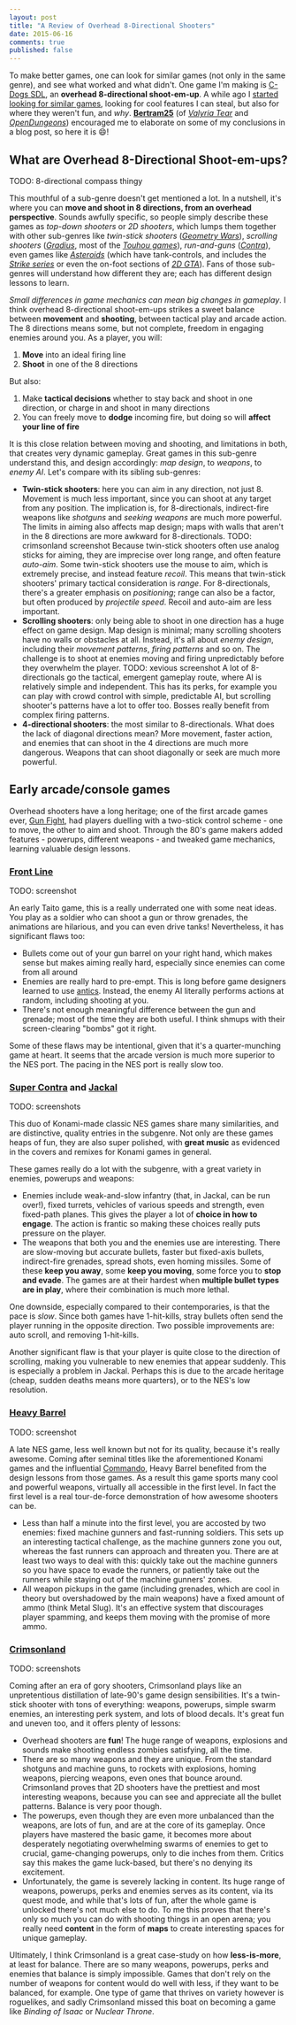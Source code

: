 ```yaml
---
layout: post
title: "A Review of Overhead 8-Directional Shooters"
date: 2015-06-16
comments: true
published: false
---
```


To make better games, one can look for similar games (not only in the same genre), and see what worked and what didn't. One game I'm making is [C-Dogs SDL](cxong.github.io/cdogs-sdl/), an **overhead 8-directional shoot-em-up**. A while ago I [started looking for similar games](https://github.com/cxong/cdogs-sdl/issues/80), looking for cool features I can steal, but also for where they weren't fun, and *why*. [**Bertram25**](https://github.com/Bertram25) (of [*Valyria Tear*](valyriatear.blogspot.com) and [*OpenDungeons*](http://opendungeons.github.io/)) encouraged me to elaborate on some of my conclusions in a blog post, so here it is :smile:!

## What are Overhead 8-Directional Shoot-em-ups?

TODO: 8-directional compass thingy

This mouthful of a sub-genre doesn't get mentioned a lot. In a nutshell, it's where you can **move and shoot in 8 directions, from an overhead perspective**. Sounds awfully specific, so people simply describe these games as *top-down shooters* or *2D shooters*, which lumps them together with other sub-genres like *twin-stick shooters* ([*Geometry Wars*](https://en.wikipedia.org/wiki/Geometry_Wars)), *scrolling shooters* ([*Gradius*](https://en.wikipedia.org/wiki/Gradius), most of the [*Touhou games*](https://en.wikipedia.org/wiki/Touhou_Project)), *run-and-guns* ([*Contra*](https://en.wikipedia.org/wiki/Contra_(video_game))), even games like [*Asteroids*](https://en.wikipedia.org/wiki/Asteroids_(video_game)) (which have tank-controls, and includes the [*Strike series*](https://en.wikipedia.org/wiki/Strike_series) or even the on-foot sections of [*2D GTA*](https://en.wikipedia.org/wiki/Grand_Theft_Auto_(video_game))). Fans of those sub-genres will understand how different they are; each has different design lessons to learn.

*Small differences in game mechanics can mean big changes in gameplay*. I think overhead 8-directional shoot-em-ups strikes a sweet balance between **movement** and **shooting**, between tactical play and arcade action. The 8 directions means some, but not complete, freedom in engaging enemies around you. As a player, you will:

1. **Move** into an ideal firing line
1. **Shoot** in one of the 8 directions

But also:

1. Make **tactical decisions** whether to stay back and shoot in one direction, or charge in and shoot in many directions
1. You can freely move to **dodge** incoming fire, but doing so will **affect your line of fire**

It is this close relation between moving and shooting, and limitations in both, that creates very dynamic gameplay. Great games in this sub-genre understand this, and design accordingly: *map design*, to *weapons*, to *enemy AI*. Let's compare with its sibling sub-genres:

- **Twin-stick shooters**: here you can aim in any direction, not just 8. Movement is much less important, since you can shoot at any target from any position. The implication is, for 8-directionals, indirect-fire weapons like *shotguns* and *seeking weapons* are much more powerful. The limits in aiming also affects map design; maps with walls that aren't in the 8 directions are more awkward for 8-directionals.
  TODO: crimsonland screenshot
  Because twin-stick shooters often use analog sticks for aiming, they are imprecise over long range, and often feature *auto-aim*. Some twin-stick shooters use the mouse to aim, which is extremely precise, and instead feature *recoil*. This means that twin-stick shooters' primary tactical consideration is *range*. For 8-directionals, there's a greater emphasis on *positioning*; range can also be a factor, but often produced by *projectile speed*. Recoil and auto-aim are less important.
- **Scrolling shooters**: only being able to shoot in one direction has a huge effect on game design. Map design is minimal; many scrolling shooters have no walls or obstacles at all. Instead, it's all about *enemy design*, including their *movement patterns*, *firing patterns* and so on. The challenge is to shoot at enemies moving and firing unpredictably before they overwhelm the player.
  TODO: xevious screenshot
  A lot of 8-directionals go the tactical, emergent gameplay route, where AI is relatively simple and independent. This has its perks, for example you can play with crowd control with simple, predictable AI, but scrolling shooter's patterns have a lot to offer too. Bosses really benefit from complex firing patterns.
- **4-directional shooters**: the most similar to 8-directionals. What does the lack of diagonal directions mean? More movement, faster action, and enemies that can shoot in the 4 directions are much more dangerous. Weapons that can shoot diagonally or seek are much more powerful.

## Early arcade/console games

Overhead shooters have a long heritage; one of the first arcade games ever, [Gun Fight](http://www.arcade-museum.com/game_detail.php?game_id=8039), had players duelling with a two-stick control scheme - one to move, the other to aim and shoot. Through the 80's game makers added features - powerups, different weapons - and tweaked game mechanics, learning valuable design lessons.

### [Front Line](http://www.mobygames.com/game/front-line)

TODO: screenshot

An early Taito game, this is a really underrated one with some neat ideas. You play as a soldier who can shoot a gun or throw grenades, the animations are hilarious, and you can even drive tanks! Nevertheless, it has significant flaws too:

- Bullets come out of your gun barrel on your right hand, which makes sense but makes aiming really hard, especially since enemies can come from all around
- Enemies are really hard to pre-empt. This is long before game designers learned to use [antics](http://johnkstuff.blogspot.com.au/2009/02/anticipations.html). Instead, the enemy AI literally performs actions at random, including shooting at you.
- There's not enough meaningful difference between the gun and grenade; most of the time they are both useful. I think shmups with their screen-clearing "bombs" got it right.
 
Some of these flaws may be intentional, given that it's a quarter-munching game at heart. It seems that the arcade version is much more superior to the NES port. The pacing in the NES port is really slow too.

### [Super Contra](http://contra.kontek.net/games/supercnes/supercnes.htm) and [Jackal](http://www.hardcoregaming101.net/jackal/jackal.htm)

TODO: screenshots

This duo of Konami-made classic NES games share many similarities, and are distinctive, quality entries in the subgenre. Not only are these games heaps of fun, they are also super polished, with **great music** as evidenced in the covers and remixes for Konami games in general.

These games really do a lot with the subgenre, with a great variety in enemies, powerups and weapons:

- Enemies include weak-and-slow infantry (that, in Jackal, can be run over!), fixed turrets, vehicles of various speeds and strength, even fixed-path planes. This gives the player a lot of **choice in how to engage**. The action is frantic so making these choices really puts pressure on the player.
- The weapons that both you and the enemies use are interesting. There are slow-moving but accurate bullets, faster but fixed-axis bullets, indirect-fire grenades, spread shots, even homing missiles. Some of these **keep you away**, some **keep you moving**, some force you to **stop and evade**. The games are at their hardest when **multiple bullet types are in play**, where their combination is much more lethal.

One downside, especially compared to their contemporaries, is that the pace is *slow*. Since both games have 1-hit-kills, stray bullets often send the player running in the opposite direction. Two possible improvements are: auto scroll, and removing 1-hit-kills.

Another significant flaw is that your player is quite close to the direction of scrolling, making you vulnerable to new enemies that appear suddenly. This is especially a problem in Jackal. Perhaps this is due to the arcade heritage (cheap, sudden deaths means more quarters), or to the NES's low resolution.

### [Heavy Barrel](http://videogamecritic.com/nesfh.htm)

TODO: screenshot

A late NES game, less well known but not for its quality, because it's really awesome. Coming after seminal titles like the aforementioned Konami games and the influential [Commando](https://en.wikipedia.org/wiki/Commando_(video_game)), Heavy Barrel benefited from the design lessons from those games. As a result this game sports many cool and powerful weapons, virtually all accessible in the first level. In fact the first level is a real tour-de-force demonstration of how awesome shooters can be.

- Less than half a minute into the first level, you are accosted by two enemies: fixed machine gunners and fast-running soldiers. This sets up an interesting tactical challenge, as the machine gunners zone you out, whereas the fast runners can approach and threaten you. There are at least two ways to deal with this: quickly take out the machine gunners so you have space to evade the runners, or patiently take out the runners while staying out of the machine gunners' zones.
- All weapon pickups in the game (including grenades, which are cool in theory but overshadowed by the main weapons) have a fixed amount of ammo (think Metal Slug). It's an effective system that discourages player spamming, and keeps them moving with the promise of more ammo.

### [Crimsonland](http://www.crimsonland.com/)

TODO: screenshots

Coming after an era of gory shooters, Crimsonland plays like an unpretentious distillation of late-90's game design sensibilities. It's a twin-stick shooter with tons of everything: weapons, powerups, simple swarm enemies, an interesting perk system, and lots of blood decals. It's great fun and uneven too, and it offers plenty of lessons:

- Overhead shooters are **fun**! The huge range of weapons, explosions and sounds make shooting endless zombies satisfying, all the time.
- There are so many weapons and they are unique. From the standard shotguns and machine guns, to rockets with explosions, homing weapons, piercing weapons, even ones that bounce around. Crimsonland proves that 2D shooters have the prettiest and most interesting weapons, because you can see and appreciate all the bullet patterns. Balance is very poor though.
- The powerups, even though they are even more unbalanced than the weapons, are lots of fun, and are at the core of its gameplay. Once players have mastered the basic game, it becomes more about desperately negotiating overwhelming swarms of enemies to get to crucial, game-changing powerups, only to die inches from them. Critics say this makes the game luck-based, but there's no denying its excitement.
- Unfortunately, the game is severely lacking in content. Its huge range of weapons, powerups, perks and enemies serves as its content, via its quest mode, and while that's lots of fun, after the whole game is unlocked there's not much else to do. To me this proves that there's only so much you can do with shooting things in an open arena; you really need **content** in the form of **maps** to create interesting spaces for unique gameplay.

Ultimately, I think Crimsonland is a great case-study on how **less-is-more**, at least for balance. There are so many weapons, powerups, perks and enemies that balance is simply impossible. Games that don't rely on the number of weapons for content would do well with less, if they want to be balanced, for example. One type of game that thrives on variety however is roguelikes, and sadly Crimsonland missed this boat on becoming a game like *Binding of Isaac* or *Nuclear Throne*.
